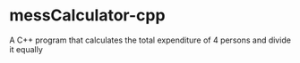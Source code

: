 # messCalculator-cpp

A C++ program that calculates the total expenditure of 4 persons and divide it equally

